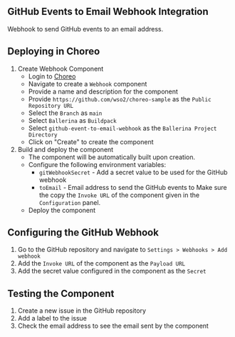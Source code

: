 ## GitHub Events to Email Webhook Integration

Webhook to send GitHub events to an email address.

## Deploying in Choreo
1. Create Webhook Component
    - Login to [Choreo](https://console.choreo.dev/)
    - Navigate to create a `Webhook` component
    - Provide a name and description for the component
    - Provide `https://github.com/wso2/choreo-sample` as the `Public Repository URL`
    - Select the `Branch` as `main`
    - Select `Ballerina` as `Buildpack`
    - Select `github-event-to-email-webhook` as the `Ballerina Project Directory`
    - Click on "Create" to create the component
2. Build and deploy the component
    - The component will be automatically built upon creation.
    - Configure the following environment variables:
        - `gitWebhookSecret` - Add a secret value to be used for the GitHub webhook
        - `toEmail` - Email address to send the GitHub events to
        Make sure the copy the `Invoke URL` of the component given in the `Configuration` panel.
    - Deploy the component

## Configuring the GitHub Webhook
1. Go to the GitHub repository and navigate to `Settings > Webhooks > Add webhook`
2. Add the `Invoke URL` of the component as the `Payload URL`
3. Add the secret value configured in the component as the `Secret`

## Testing the Component
1. Create a new issue in the GitHub repository
2. Add a label to the issue
3. Check the email address to see the email sent by the component
